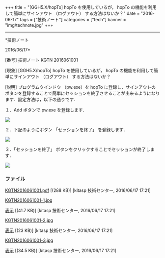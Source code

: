 ﻿+++
title = "[GGH5.X/hopTo] hopTo を使用しているが， hopTo の機能を利用して簡単にサインアウト （ログアウト） する方法はないか？"
date = "2016-06-17"
tags = ["技術ノート"]
categories = ["tech"]
banner = "img/technote.jpg"
+++

-----------------------------------------------------------------------------------------------------------------------------

*技術ノート

2016/06/17*


[番号]
技術ノート KGTN 2016061001

[現象]
[GGH5.X/hopTo] hopTo を使用しているが， hopTo
の機能を利用して簡単にサインアウト （ログアウト） する方法はないか？

[説明]
プログラムウインドウ （pw.exe）を hopTo
に登録し，サインアウトのボタンを登録することで簡単にセッションを終了させることが出来るようになります．設定方法は，以下の通りです．

１．Add ボタンで pw.exe を登録します．

![](http://techreport.kitasp.net/attachments/download/2684/KGTN2016061001-1.jpg)

２．下記のようにボタン 「セッションを終了」 を登録します．

![](http://techreport.kitasp.net/attachments/download/2685/KGTN2016061001-2.jpg)

３．「セッションを終了」
ボタンをクリックすることでセッションが終了します．

![](http://techreport.kitasp.net/attachments/download/2686/KGTN2016061001-3.jpg)


### ファイル

 
 


[KGTN2016061001.pdf](http://techreport.kitasp.net/attachments/download/2683/KGTN2016061001.pdf)
 [(288 KB)] [kitasp 技術センター, 2016/06/17
17:21]

[KGTN2016061001-1.jpg](http://techreport.kitasp.net/attachments/download/2684/KGTN2016061001-1.jpg)

[表示](http://techreport.kitasp.net/attachments/2684/KGTN2016061001-1.jpg "表示")
 [(41.7 KB)] [kitasp 技術センター, 2016/06/17
17:21]

[KGTN2016061001-2.jpg](http://techreport.kitasp.net/attachments/download/2685/KGTN2016061001-2.jpg)

[表示](http://techreport.kitasp.net/attachments/2685/KGTN2016061001-2.jpg "表示")
 [(23 KB)] [kitasp 技術センター, 2016/06/17
17:21]

[KGTN2016061001-3.jpg](http://techreport.kitasp.net/attachments/download/2686/KGTN2016061001-3.jpg)

[表示](http://techreport.kitasp.net/attachments/2686/KGTN2016061001-3.jpg "表示")
 [(34.5 KB)] [kitasp 技術センター, 2016/06/17
17:21]


 


 

